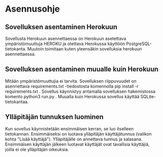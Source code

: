 # Asennusohje

## Sovelluksen asentaminen Herokuun

Sovellusta Herokuun asennettaessa on Herokuun asetettava ympäristömuuttuja HEROKU ja otettava Herokussa käyttöön PostgreSQL-tietokanta. Muutoin toimitaan kuten yleensäkin sovelluksia herokuun asennettaessa.

## Sovelluksen asentaminen muualle kuin Herokuun

Mitään ympäristömuuttujia ei tarvita. Sovelluksen riippuvuudet on asennettava requirements.txt -tiedostosta komennolla pip install -r requirements.txt . Sovellus käynnistyy antamalla sovelluksen hakemistossa komento python3 run.py . Muualla kuin Herokussa sovellus käyttää SQLite-tietokantaa.

## Ylläpitäjän tunnuksen luominen

Kun sovellus käynnistetään ensimmäisen kerran, se luo itselleen tietokannan. Ensimmäiseksi on luotava ylläpitäjän käyttäjätunnus (valikon kohta "Lisää käyttäjä"). Ylläpitäjälle on annettava tunnus ja salasana. Ensimmäisen käyttäjän jälkeen luotavat käyttäjät ovat tavallisia käyttäjiä, joilla ei ole ylläpitäjän oikeuksia.
